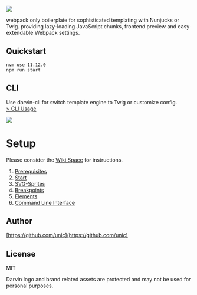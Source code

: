 ![](http://tobiasfrei.ch/github/darvin-boilerplate/darvin-MIT_(c)TobiasFrei.svg)

webpack only boilerplate for sophisticated templating with Nunjucks or Twig. providing lazy-loading JavaScript chunks, frontend preview and easy extendable Webpack settings.

## Quickstart
```
nvm use 11.12.0
npm run start
```

## CLI

Use darvin-cli for switch template engine to Twig or customize config.<br>
[> CLI Usage](https://github.com/tobiasfrei/darvin-boilerplate/wiki/6.-CLI)<br>

![](http://tobiasfrei.ch/github/darvin-boilerplate/darvin-cli.gif)


# Setup
Please consider the [Wiki Space](https://github.com/unic/darvin-boilerplate/wiki) for instructions.

1. [Prerequisites](https://github.com/unic/darvin-boilerplate/wiki/1.-Prerequisites)<br>
2. [Start](https://github.com/unic/darvin-boilerplate/wiki/2.-Start)<br>
3. [SVG-Sprites](https://github.com/unic/darvin-boilerplate/wiki/3.-SVG-Sprites)<br>
4. [Breakpoints](https://github.com/unic/darvin-boilerplate/wiki/4.-Breakpoints)<br>
5. [Elements](https://github.com/unic/darvin-boilerplate/wiki/5.-Elements)<br>
6. [Command Line Interface](https://github.com/unic/darvin-boilerplate/wiki/6.-Command-Line-Interface)<br>


## Author
[https://github.com/unic](https://github.com/unic)


## License
MIT

Darvin logo and brand related assets are protected and may not be used for personal purposes.
